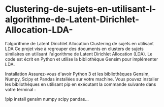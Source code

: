 # Clustering-de-sujets-en-utilisant-l-algorithme-de-Latent-Dirichlet-Allocation-LDA-
l'algorithme de Latent Dirichlet Allocation
Clustering de sujets en utilisant LDA
Ce projet vise à regrouper des documents en clusters de sujets similaires en utilisant l'algorithme de Latent Dirichlet Allocation (LDA). Le code est écrit en Python et utilise la bibliothèque Gensim pour implémenter LDA.

Installation
Assurez-vous d'avoir Python 3 et les bibliothèques Gensim, Numpy, Scipy et Pandas installées sur votre machine. Vous pouvez installer les bibliothèques en utilisant 
pip en exécutant la commande suivante dans votre terminal :

!pip install gensim numpy scipy pandas...
